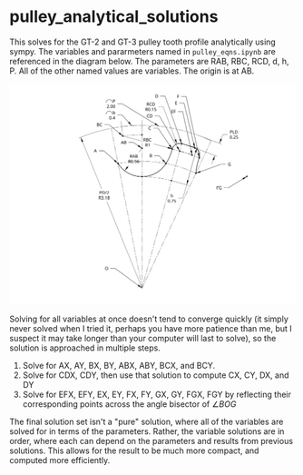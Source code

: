 # pulley_analytical_solutions

This solves for the GT-2 and GT-3 pulley tooth profile analytically
using sympy. The variables and pararmeters named in `pulley_eqns.ipynb` are referenced in the diagram below. The parameters are RAB, RBC, RCD, d, h, P. All of the other named values are variables. The origin is at AB.

![Tooth Profile Diagram](diagrams/drawing_full.svg)

Solving for all variables at once doesn't tend to converge quickly (it simply never solved when I tried it, perhaps you have more patience than me, but I suspect it may take longer than your computer will last to solve),
so the solution is approached in multiple steps.

1. Solve for AX, AY, BX, BY, ABX, ABY, BCX, and BCY.
2. Solve for CDX, CDY, then use that solution to compute CX, CY, DX, and DY
3. Solve for EFX, EFY, EX, EY, FX, FY, GX, GY, FGX, FGY by reflecting their corresponding points across the angle bisector of $\angle BOG$

The final solution set isn't a "pure" solution, where all of the variables are solved for in terms of the parameters. Rather, the variable solutions are in order, where each can depend on the parameters and results from previous solutions. This allows for the result to be much more compact, and computed more efficiently.
